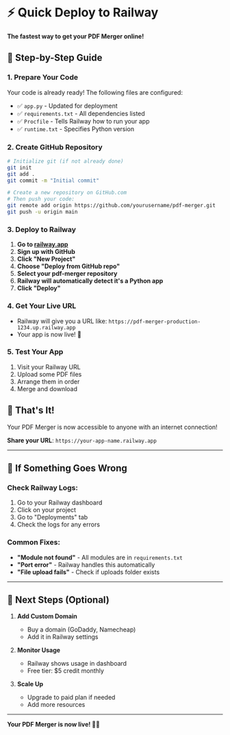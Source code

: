 # ⚡ Quick Deploy to Railway

**The fastest way to get your PDF Merger online!**

## 🚀 **Step-by-Step Guide**

### 1. **Prepare Your Code**
Your code is already ready! The following files are configured:
- ✅ `app.py` - Updated for deployment
- ✅ `requirements.txt` - All dependencies listed
- ✅ `Procfile` - Tells Railway how to run your app
- ✅ `runtime.txt` - Specifies Python version

### 2. **Create GitHub Repository**
```bash
# Initialize git (if not already done)
git init
git add .
git commit -m "Initial commit"

# Create a new repository on GitHub.com
# Then push your code:
git remote add origin https://github.com/yourusername/pdf-merger.git
git push -u origin main
```

### 3. **Deploy to Railway**

1. **Go to [railway.app](https://railway.app)**
2. **Sign up with GitHub**
3. **Click "New Project"**
4. **Choose "Deploy from GitHub repo"**
5. **Select your pdf-merger repository**
6. **Railway will automatically detect it's a Python app**
7. **Click "Deploy"**

### 4. **Get Your Live URL**
- Railway will give you a URL like: `https://pdf-merger-production-1234.up.railway.app`
- Your app is now live! 🎉

### 5. **Test Your App**
1. Visit your Railway URL
2. Upload some PDF files
3. Arrange them in order
4. Merge and download

## 🎯 **That's It!**

Your PDF Merger is now accessible to anyone with an internet connection!

**Share your URL**: `https://your-app-name.railway.app`

---

## 🔧 **If Something Goes Wrong**

### Check Railway Logs:
1. Go to your Railway dashboard
2. Click on your project
3. Go to "Deployments" tab
4. Check the logs for any errors

### Common Fixes:
- **"Module not found"** - All modules are in `requirements.txt`
- **"Port error"** - Railway handles this automatically
- **"File upload fails"** - Check if uploads folder exists

---

## 🌟 **Next Steps (Optional)**

1. **Add Custom Domain**
   - Buy a domain (GoDaddy, Namecheap)
   - Add it in Railway settings

2. **Monitor Usage**
   - Railway shows usage in dashboard
   - Free tier: $5 credit monthly

3. **Scale Up**
   - Upgrade to paid plan if needed
   - Add more resources

---

**Your PDF Merger is now live! 🚀✨** 